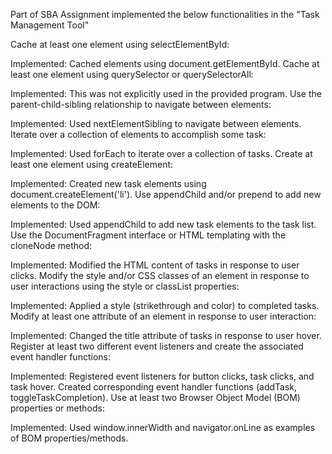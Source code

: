 Part of SBA Assignment implemented the below functionalities in the "Task Management Tool"

Cache at least one element using selectElementById:

Implemented: Cached elements using document.getElementById.
Cache at least one element using querySelector or querySelectorAll:

Implemented: This was not explicitly used in the provided program.
Use the parent-child-sibling relationship to navigate between elements:

Implemented: Used nextElementSibling to navigate between elements.
Iterate over a collection of elements to accomplish some task:

Implemented: Used forEach to iterate over a collection of tasks.
Create at least one element using createElement:

Implemented: Created new task elements using document.createElement('li').
Use appendChild and/or prepend to add new elements to the DOM:

Implemented: Used appendChild to add new task elements to the task list.
Use the DocumentFragment interface or HTML templating with the cloneNode method:

Implemented: Modified the HTML content of tasks in response to user clicks.
Modify the style and/or CSS classes of an element in response to user interactions using the style or classList properties:

Implemented: Applied a style (strikethrough and color) to completed tasks.
Modify at least one attribute of an element in response to user interaction:

Implemented: Changed the title attribute of tasks in response to user hover.
Register at least two different event listeners and create the associated event handler functions:

Implemented: Registered event listeners for button clicks, task clicks, and task hover. Created corresponding event handler functions (addTask, toggleTaskCompletion).
Use at least two Browser Object Model (BOM) properties or methods:

Implemented: Used window.innerWidth and navigator.onLine as examples of BOM properties/methods.
